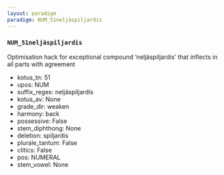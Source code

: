 ```yaml
---
layout: paradigm
paradigm: NUM_51neljäspiljardis
---
```

### ` NUM_51neljäspiljardis `

Optimisation hack for exceptional compound ’neljäspiljardis’ that inflects in all parts with agreement
* kotus_tn: 51
* upos: NUM
* suffix_regex: neljäspiljardis
* kotus_av: None
* grade_dir: weaken
* harmony: back
* possessive: False
* stem_diphthong: None
* deletion: spiljardis
* plurale_tantum: False
* clitics: False
* pos: NUMERAL
* stem_vowel: None
